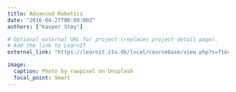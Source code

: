 ```yaml
---
title: Advanced Robotics
date: "2016-04-27T00:00:00Z"
authors: ["Kasper Støy"]

# Optional external URL for project (replaces project detail page).
# Add the link to LearnIT
external_link: "https://learnit.itu.dk/local/coursebase/view.php?s=ft&view=public&ciid=692"

image:
  caption: Photo by rawpixel on Unsplash
  focal_point: Smart
---
```


